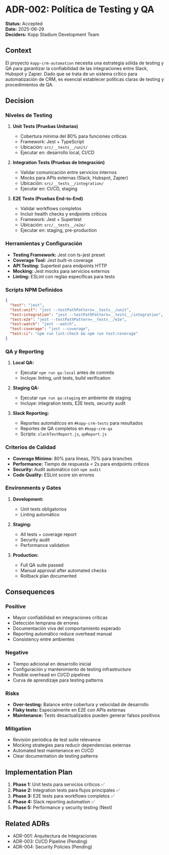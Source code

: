 # ADR-002: Política de Testing y QA

**Status:** Accepted  
**Date:** 2025-06-29  
**Deciders:** Kopp Stadium Development Team

## Context

El proyecto `kopp-crm-automation` necesita una estrategia sólida de testing y QA para garantizar la confiabilidad de las integraciones entre Slack, Hubspot y Zapier. Dado que se trata de un sistema crítico para automatización de CRM, es esencial establecer políticas claras de testing y procedimientos de QA.

## Decision

### Niveles de Testing

1. **Unit Tests (Pruebas Unitarias)**
   - Cobertura mínima del 80% para funciones críticas
   - Framework: Jest + TypeScript
   - Ubicación: `src/__tests__/unit/`
   - Ejecutar en: desarrollo local, CI/CD

2. **Integration Tests (Pruebas de Integración)**
   - Validar comunicación entre servicios internos
   - Mocks para APIs externas (Slack, Hubspot, Zapier)
   - Ubicación: `src/__tests__/integration/`
   - Ejecutar en: CI/CD, staging

3. **E2E Tests (Pruebas End-to-End)**
   - Validar workflows completos
   - Incluir health checks y endpoints críticos
   - Framework: Jest + Supertest
   - Ubicación: `src/__tests__/e2e/`
   - Ejecutar en: staging, pre-production

### Herramientas y Configuración

- **Testing Framework:** Jest con ts-jest preset
- **Coverage Tool:** Jest built-in coverage
- **API Testing:** Supertest para endpoints HTTP
- **Mocking:** Jest mocks para servicios externos
- **Linting:** ESLint con reglas específicas para tests

### Scripts NPM Definidos

```json
{
  "test": "jest",
  "test:unit": "jest --testPathPattern=__tests__/unit",
  "test:integration": "jest --testPathPattern=__tests__/integration",
  "test:e2e": "jest --testPathPattern=__tests__/e2e",
  "test:watch": "jest --watch",
  "test:coverage": "jest --coverage",
  "test:ci": "npm run lint:check && npm run test:coverage"
}
```

### QA y Reporting

1. **Local QA:**
   - Ejecutar `npm run qa:local` antes de commits
   - Incluye: linting, unit tests, build verification

2. **Staging QA:**
   - Ejecutar `npm run qa:staging` en ambiente de staging
   - Incluye: integration tests, E2E tests, security audit

3. **Slack Reporting:**
   - Reportes automáticos en `#kopp-crm-tests` para resultados
   - Reportes de QA completos en `#kopp-crm-qa`
   - Scripts: `slackTestReport.js`, `qaReport.js`

### Criterios de Calidad

- **Coverage Mínimo:** 80% para líneas, 70% para branches
- **Performance:** Tiempo de respuesta < 2s para endpoints críticos
- **Security:** Audit automático con `npm audit`
- **Code Quality:** ESLint score sin errores

### Environments y Gates

1. **Development:**
   - Unit tests obligatorios
   - Linting automático

2. **Staging:**
   - All tests + coverage report
   - Security audit
   - Performance validation

3. **Production:**
   - Full QA suite passed
   - Manual approval after automated checks
   - Rollback plan documented

## Consequences

### Positive

- Mayor confiabilidad en integraciones críticas
- Detección temprana de errores
- Documentación viva del comportamiento esperado
- Reporting automático reduce overhead manual
- Consistency entre ambientes

### Negative

- Tiempo adicional en desarrollo inicial
- Configuración y mantenimiento de testing infrastructure
- Posible overhead en CI/CD pipelines
- Curva de aprendizaje para testing patterns

### Risks

- **Over-testing:** Balance entre cobertura y velocidad de desarrollo
- **Flaky tests:** Especialmente en E2E con APIs externas
- **Maintenance:** Tests desactualizados pueden generar falsos positivos

### Mitigation

- Revisión periódica de test suite relevance
- Mocking strategies para reducir dependencias externas
- Automated test maintenance en CI/CD
- Clear documentation de testing patterns

## Implementation Plan

1. **Phase 1:** Unit tests para servicios críticos ✅
2. **Phase 2:** Integration tests para flujos principales ✅
3. **Phase 3:** E2E tests para workflows completos ✅
4. **Phase 4:** Slack reporting automation ✅
5. **Phase 5:** Performance y security testing (Next)

## Related ADRs

- ADR-001: Arquitectura de Integraciones
- ADR-003: CI/CD Pipeline (Pending)
- ADR-004: Security Policies (Pending)
